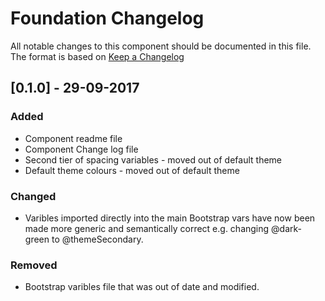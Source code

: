 # Foundation Changelog
All notable changes to this component should be documented in this file.
The format is based on [Keep a Changelog](http://keepachangelog.com/en/1.0.0/)

## [0.1.0] - 29-09-2017

### Added
- Component readme file
- Component Change log file
- Second tier of spacing variables - moved out of default theme
- Default theme colours - moved out of default theme

### Changed
- Varibles imported directly into the main Bootstrap vars have now been made more generic and semantically correct
e.g. changing @dark-green to @themeSecondary.

### Removed
- Bootstrap varibles file that was out of date and modified. 